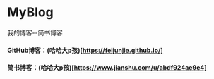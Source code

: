 # MyBlog
我的博客--简书博客

#### GitHub博客：(哈哈大p孩)[https://feijunjie.github.io/]

#### 简书博客：(哈哈大p孩)[https://www.jianshu.com/u/abdf924ae9e4]
